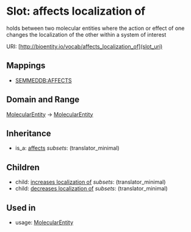 # Slot: affects localization of


holds between two molecular entities where the action or effect of one changes the localization of the other within a system of interest

URI: [http://bioentity.io/vocab/affects_localization_of](slot_uri)
## Mappings

 * [SEMMEDDB:AFFECTS](http://purl.obolibrary.org/obo/SEMMEDDB_AFFECTS)
## Domain and Range

[MolecularEntity](MolecularEntity.md) -> [MolecularEntity](MolecularEntity.md)
## Inheritance

 *  is_a: [affects](affects.md) *subsets*: (translator_minimal)
## Children

 *  child: [increases localization of](increases_localization_of.md) *subsets*: (translator_minimal)
 *  child: [decreases localization of](decreases_localization_of.md) *subsets*: (translator_minimal)
## Used in

 *  usage: [MolecularEntity](MolecularEntity.md)
